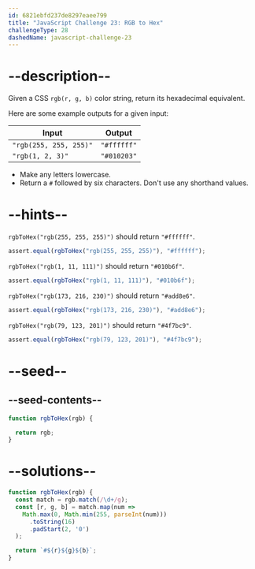 ```yaml
---
id: 6821ebfd237de8297eaee799
title: "JavaScript Challenge 23: RGB to Hex"
challengeType: 28
dashedName: javascript-challenge-23
---
```


# --description--

Given a CSS `rgb(r, g, b)` color string, return its hexadecimal equivalent.

Here are some example outputs for a given input:

| Input                  | Output      |
| ---------------------- | ----------- |
| `"rgb(255, 255, 255)"` | `"#ffffff"` |
| `"rgb(1, 2, 3)"`       | `"#010203"` |

- Make any letters lowercase.
- Return a `#` followed by six characters. Don't use any shorthand values.

# --hints--

`rgbToHex("rgb(255, 255, 255)")` should return `"#ffffff"`.

```js
assert.equal(rgbToHex("rgb(255, 255, 255)"), "#ffffff");
```

`rgbToHex("rgb(1, 11, 111)")` should return `"#010b6f"`.

```js
assert.equal(rgbToHex("rgb(1, 11, 111)"), "#010b6f");
```

`rgbToHex("rgb(173, 216, 230)")` should return `"#add8e6"`.

```js
assert.equal(rgbToHex("rgb(173, 216, 230)"), "#add8e6");
```

`rgbToHex("rgb(79, 123, 201)")` should return `"#4f7bc9"`.

```js
assert.equal(rgbToHex("rgb(79, 123, 201)"), "#4f7bc9");
```

# --seed--

## --seed-contents--

```js
function rgbToHex(rgb) {

  return rgb;
}
```

# --solutions--

```js
function rgbToHex(rgb) {
  const match = rgb.match(/\d+/g);
  const [r, g, b] = match.map(num =>
    Math.max(0, Math.min(255, parseInt(num)))
      .toString(16)
      .padStart(2, '0')
  );

  return `#${r}${g}${b}`;
}
```
